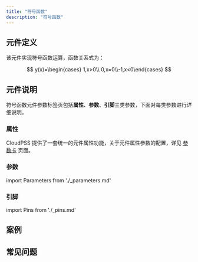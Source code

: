 ```yaml
---
title: "符号函数"
description: "符号函数"
---
```


## 元件定义
该元件实现符号函数运算，函数关系式为：

$$
y(x)=\begin{cases} 1,x>0\\ 0,x=0\\-1,x<0\end{cases}
$$

## 元件说明

符号函数元件参数标签页包括**属性**、**参数**、**引脚**三类参数，下面对每类参数进行详细说明。

### 属性

CloudPSS 提供了一套统一的元件属性功能，关于元件属性参数的配置，详见 [参数卡](docs/documents/software/10-xstudio/20-simstudio/40-workbench/20-function-zone/30-design-tab/30-param-panel/index.md) 页面。

### 参数

import Parameters from './_parameters.md'

<Parameters/>

### 引脚

import Pins from './_pins.md'

<Pins/>

## 案例

## 常见问题

